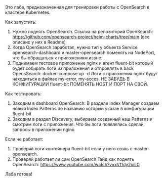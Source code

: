 Это лаба, предназначенная для тренировки работы с OpenSearch в кластере Kubernetes.

Как запустить:
1) Нужно поднять OpenSearch. Ссылка на репозиторий OpenSearch:
https://github.com/opensearch-project/helm-charts/tree/main (все описано у них в Readme)
2) Когда OpenSearch заработал, нужно тип у объекта Service opensearch-dashboard и master-opensearch поменять на NodePort, что бы обращаться к приложениям извне.
3) Поднимаем тестовое приложение nginx и агент fluent-bit который будет собирать логи из приложения и отпровлять в back OpensSearch:
docker-compose up -d
Логи с приложения nginx будут находиться в файлах my-error, my-acces.
НЕ ЗАБУДЬ В КОНФИГУРАЦИИ fluent-bit ПОМЕНЯТЬ HOST И ПОРТ НА СВОЙ.

Как тестировать:
1) Заходим в dashboard OpenSearch:
В разделе Index Manager создаем новый Index Patterns по названию который указан в конфигурации fluent-bit.
2) Заходим в раздел Discavery, выбираем созданный наш Patterns и смотрим логи с приложения.
Что бы логи появлялись сделай запросы в приложении nginx.

Если не работает:
1) Проверяй логи контейнера fluent-bit если у него свзяь c master-opensearch.
2) Проверяй работает ли сам OpenSearch
Гайд как поднять OpenSearch:
https://www.youtube.com/watch?v=xVf1dy2uiL0
 
Лаба готова!
